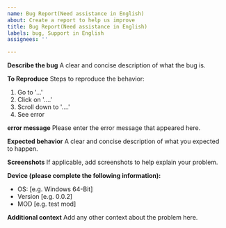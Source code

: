```yaml
---
name: Bug Report(Need assistance in English)
about: Create a report to help us improve
title: Bug Report(Need assistance in English)
labels: bug, Support in English
assignees: ''

---
```


**Describe the bug**
A clear and concise description of what the bug is.

**To Reproduce**
Steps to reproduce the behavior:
1. Go to '...'
2. Click on '....'
3. Scroll down to '....'
4. See error

**error message**
Please enter the error message that appeared here.

**Expected behavior**
A clear and concise description of what you expected to happen.

**Screenshots**
If applicable, add screenshots to help explain your problem.

**Device (please complete the following information):**
 - OS: [e.g. Windows 64-Bit]
 - Version [e.g. 0.0.2]
 - MOD [e.g. test mod]

**Additional context**
Add any other context about the problem here.
